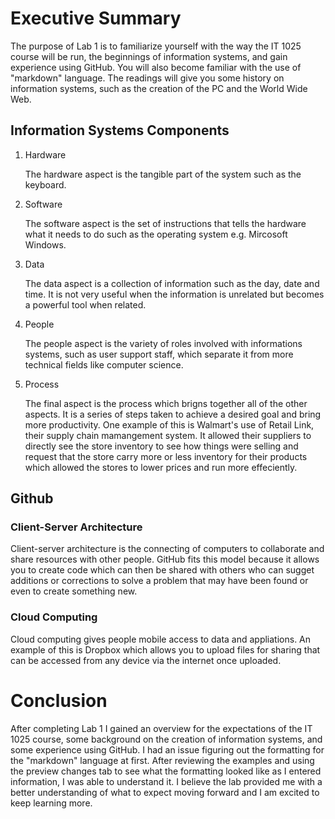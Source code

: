 # Executive Summary
The purpose of Lab 1 is to familiarize yourself with the way the IT 1025 course will be run, the beginnings of information systems, and gain experience using GitHub. You will also become familiar with the use of "markdown" language. The readings will give you some history on information systems, such as the creation of the PC and the World Wide Web.
## Information Systems Components
1. Hardware

   The hardware aspect is the tangible part of the system such as the keyboard.
2. Software

   The software aspect is the set of instructions that tells the hardware what it needs to do such as the operating system e.g. Mircosoft Windows.
3. Data

   The data aspect is a collection of information such as the day, date and time. It is not very useful when the information is unrelated but becomes a powerful tool when related.
4. People

   The people aspect is the variety of roles involved with informations systems, such as user support staff, which separate it from more technical fields like computer science. 
 5. Process
 
    The final aspect is the process which brigns together all of the other aspects. It is a series of steps taken to achieve a desired goal and bring more productivity. One example of this is Walmart's use of Retail Link, their supply chain mamangement system. It allowed their suppliers to directly see the store inventory to see how things were selling and request that the store carry more or less inventory for their products which allowed the stores to lower prices and run more effeciently. 
## Github
### Client-Server Architecture 
Client-server architecture is the connecting of computers to collaborate and share resources with other people. GitHub fits this model because it allows you to create code which can then be shared with others who can sugget additions or corrections to solve a problem that may have been found or even to create something new.
### Cloud Computing
Cloud computing gives people mobile access to data and appliations. An example of this is Dropbox which allows you to upload files for sharing that can be accessed from any device via the internet once uploaded.
# Conclusion
After completing Lab 1 I gained an overview for the expectations of the IT 1025 course, some background on the creation of information systems, and some experience using GitHub. I had an issue figuring out the formatting for the "markdown" language at first. After reviewing the examples and using the preview changes tab to see what the formatting looked like as I entered information, I was able to understand it. I believe the lab provided me with a better understanding of what to expect moving forward and I am excited to keep learning more. 
